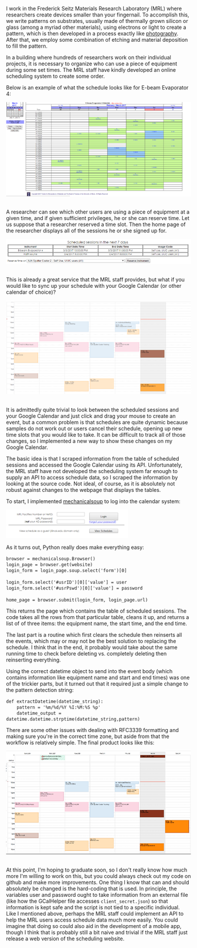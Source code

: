 ﻿I work in the Frederick Seitz Materials Research Laboratory (MRL) where researchers create devices smaller than your fingernail. To accomplish this, we write patterns on substrates, usually made of thermally grown silicon or glass (among a myriad other materials), using electrons or light to create a pattern, which is then developed in a process exactly like [photography](https://en.wikipedia.org/wiki/Photography). After that, we employ some combination of etching and material deposition to fill the pattern.

In a building where hundreds of researchers work on their individual projects, it is necessary to organize who can use a piece of equipment during some set times. The MRL staff have kindly developed an online scheduling system to create some order.

Below is an example of what the schedule looks like for E-beam Evaporator 4:
&nbsp;

![E-beam 4 Schedule](/assets/images/2017-03-05-mrl-schedule.png)
&nbsp;

A researcher can see which other users are using a piece of equipment at a given time, and if given sufficient privileges, he or she can reserve time. Let us suppose that a researcher reserved a time slot. Then the home page of the researcher displays all of the sessions he or she signed up for.
&nbsp;

![Scheduled sessions](/assets/images/2017-03-05-scheduled-sessions.png)
&nbsp;

This is already a great service that the MRL staff provides, but what if you would like to sync up your schedule with your Google Calendar (or other calendar of choice)? 
&nbsp;

![Initial Google Calendar](/assets/images/2017-03-05-initial-cal.png)
&nbsp;

It is admittedly quite trivial to look between the scheduled sessions and your Google Calendar and just click and drag your mouse to create an event, but a common problem is that schedules are quite dynamic because samples do not work out or users cancel their schedule, opening up new time slots that you would like to take. It can be difficult to track all of those changes, so I implemented a new way to show these changes on my Google Calendar.

The basic idea is that I scraped information from the table of scheduled sessions and accessed the Google Calendar using its API. Unfortunately, the MRL staff have not developed the scheduling system far enough to supply an API to access schedule data, so I scraped the information by looking at the source code. Not ideal, of course, as it is absolutely not robust against changes to the webpage that displays the tables.

To start, I implemented [mechanicalsoup](https://github.com/hickford/MechanicalSoup) to log into the calendar system:
&nbsp;

![Log In screen](/assets/images/2017-03-05-mrl-login.png)
&nbsp;

As it turns out, Python really does make everything easy:

```
browser = mechanicalsoup.Browser()
login_page = browser.get(website)
login_form = login_page.soup.select('form')[0]

login_form.select('#usrID')[0]['value'] = user
login_form.select('#usrPswd')[0]['value'] = password

home_page = browser.submit(login_form, login_page.url)
```

This returns the page which contains the table of scheduled sessions. The code takes all the rows from that particular table, cleans it up, and returns a list of of three items: the equipment name, the start time, and the end time.

The last part is a routine which first clears the schedule then reinserts all the events, which may or may not be the best solution to replacing the schedule. I think that in the end, it probably would take about the same running time to check before deleting vs. completely deleting then reinserting everything.

Using the correct datetime object to send into the event body (which contains information like equipment name and start and end times) was one of the trickier parts, but it turned out that it required just a simple change to the pattern detection string:

```
def extractDatetime(datetime_string):
	pattern = '%m/%d/%Y %I:%M:%S %p'
	datetime_output = datetime.datetime.strptime(datetime_string,pattern)
```

There are some other issues with dealing with RFC3339 formatting and making sure you're in the correct time zone, but aside from that the workflow is relatively simple. The final product looks like this:
&nbsp;

![Final Google Calendar](/assets/images/2017-03-05-final-cal.png)
&nbsp;

At this point, I'm hoping to graduate soon, so I don't really know how much more I'm willing to work on this, but you could always check out my code on github and make more improvements. One thing I know that can and should absolutely be changed is the hard-coding that is used. In principle, the variables user and password ought to take information from an external file (like how the GCalHelper file accesses `client_secret.json`) so that information is kept safe and the script is not tied to a specific individual. Like I mentioned above, perhaps the MRL staff could implement an API to help the MRL users access schedule data much more easily. You could imagine that doing so could also aid in the development of a mobile app, though I think that is probably still a bit naive and trivial if the MRL staff just release a web version of the scheduling website.